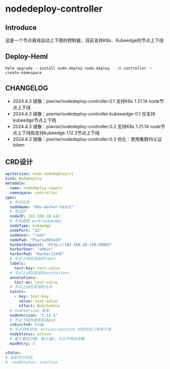 # nodedeploy-controller
## Introduce
这是一个节点离线自动上下限的控制器，目前支持K8s、Kubeedge的节点上下线
## Deploy-Heml
```shell
helm upgrade --install node-deploy node-deploy   -n controller --create-namespace
```
## CHANGELOG
- 2024.4.3  镜像：piwriw/nodedeploy-controller:0.1 支持K8s 1.21.14 node节点上下线
- 2024.4.3  镜像：piwriw/nodedeploy-controller:kubeeedge-0.1 仅支持kubeedge节点上下线
- 2024.4.3  镜像：piwriw/nodedeploy-controller:0.2  支持K8s 1.21.14 node节点上下线和支持kubeedge 1.12.3节点上下线
- 2024.4.3  镜像：piwriw/nodedeploy-controller:0.3  优化：使用集群内认证token

## CRD设计
```yaml
apiVersion: node.nodedeploy/v1
kind: NodeDeploy
metadata:
  name: nodedeploy-sample
  namespace: controller
spec:
  # 节点名称
  nodeName: "k8s-worker-test1"
  # 节点IP
  nodeIP: 192.168.28.142
  # 节点类型 work|kubeedge
  nodeType: kubeedge
  nodePort: "22"
  nodeUser: "root"
  nodePwd: "Piwriw503420"
  harborEndpoint: "http://192.168.28.130:30003"
  harborUser: "admin"
  harborPwd: "Harbor12345"
  # 节点上线后添加的label
  labels:
    test-key: test-value
  # 节点上线后添加的annotations
  annotations:
    test-an: test-value
  # 节点上线后添加的污点
  taints:
    - key: test-key
      value: test-value
      effect: NoSchedule
  # nodeVersion 版本
  nodeVersion: "1.12.3"
  # 节点下线时是否驱逐pod
  isEvicted: true
  # 节点目标状态，active/inactive 分别对应上线和下线
  nodeStatus: active
  # 最大重试次数，默认值3，可以不传此参数
  maxRetry: 3

status:
# 当前节点状态
#  nodeStatus: inactive
```




